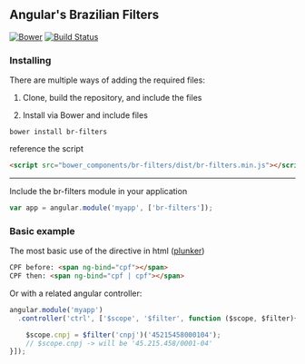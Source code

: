 ## Angular's Brazilian Filters

[![Bower](https://img.shields.io/bower/v/br-filters.svg)](http://bower.io/search/?q=br-filters)
[![Build Status](https://travis-ci.org/atilla8huno/br-filters.svg)](https://travis-ci.org/atilla8huno/br-filters)

### Installing

There are multiple ways of adding the required files:

1) Clone, build the repository, and include the files

2) Install via Bower and include files

```shell
bower install br-filters
```

reference the script

```html
<script src="bower_components/br-filters/dist/br-filters.min.js"></script>
```

---

Include the br-filters module in your application

```js
var app = angular.module('myapp', ['br-filters']);
```

### Basic example
The most basic use of the directive in html ([plunker](http://plnkr.co/edit/9Pzo9wbGRfp3kbMM1tQH?p=preview))
```html
CPF before: <span ng-bind="cpf"></span>
CPF then: <span ng-bind="cpf | cpf"></span>
```
Or with a related angular controller:
```javascript
angular.module('myapp')
  .controller('ctrl', ['$scope', '$filter', function ($scope, $filter){

    $scope.cnpj = $filter('cnpj')('45215458000104');
    // $scope.cnpj -> will be '45.215.458/0001-04'
}]);
```

